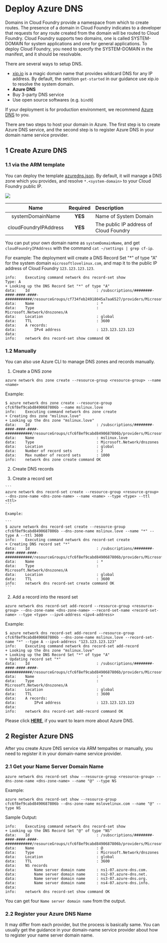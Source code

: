 # Deploy Azure DNS

Domains in Cloud Foundry provide a namespace from which to create routes. The presence of a domain in Cloud Foundry indicates to a developer that requests for any route created from the domain will be routed to Cloud Foundry. Cloud Foundry supports two domains, one is called SYSTEM-DOMAIN for system applications and one for general applications. To deploy Cloud Foundry, you need to specify the SYSTEM-DOMAIN in the manifest, and it should be resolvable.

There are several ways to setup DNS.

* [xip.io](http://xip.io/) is a magic domain name that provides wildcard DNS for any IP address. By default, the setction `get-started` in our guidance use xip.io to resolve the system domain.
* **Azure DNS**
* Buy 3-party DNS service
* Use open source softwares (e.g. `bind9`)

If your deployment is for production environment, we recommend [Azure DNS](https://azure.microsoft.com/en-us/services/dns/) to you.

There are two steps to host your domain in Azure. The first step is to create Azure DNS service, and the second step is to register Azure DNS in your domain name service provider.

## 1 Create Azure DNS

### 1.1 via the ARM template

You can deploy the template [azuredns.json](./azuredns.json). By default, it will manage a DNS zone which you provides, and resolve `*.<system-domain>` to your Cloud Foundry public IP.

<a href="https://portal.azure.com/#create/Microsoft.Template/uri/https%3A%2F%2Fraw.githubusercontent.com%2Fcloudfoundry-incubator%2Fbosh-azure-cpi-release%2Fmaster%2Fdocs%Fadvanced%Fdeploy-azuredns%2Fazuredns.json" target="_blank">
    <img src="http://azuredeploy.net/deploybutton.png"/>
</a>

| Name | Required | Description |
|:----:|:--------:|:----------- |
| systemDomainName | **YES** | Name of System Domain |
| cloudFoundryIPAddress | **YES** | The public IP address of Cloud Foundry |

You can put your own domain name as `systemDomainName`, and get `cloudFoundryIPAddress` with the command `cat ~/settings | grep cf-ip`.

For example: The deployment will create a DNS Record Set "*" of type "A" for the system domain `microsoftlovelinux.com`, and map it to the public IP address of Cloud Foundry `123.123.123.123`. 

```
info:    Executing command network dns record-set show
Type: A
+ Looking up the DNS Record Set "*" of type "A"
data:    Id                              : /subscriptions/########-####-####-####-############/resourceGroups/cf734feb24918045a7aa6527/providers/Microsoft.Network/dnszones/microsoftlovelinux.com/A/*
data:    Name                            : *
data:    Type                            : Microsoft.Network/dnszones/A
data:    Location                        : global
data:    TTL                             : 3600
data:    A records:
data:        IPv4 address                : 123.123.123.123
data:
info:    network dns record-set show command OK
```

### 1.2 Manually

You can also use Azure CLI to manage DNS zones and records manually.

1. Create a DNS zone

  ```
  azure network dns zone create --resource-group <resource-group> --name <name>
  ```

  Example:

  ```
  $ azure network dns zone create --resource-group cfc6f8ef9cabd8490687806b --name mslinux.love
  info:    Executing command network dns zone create
  + Creating dns zone "mslinux.love"
  + Looking up the dns zone "mslinux.love"
  data:    Id                              : /subscriptions/########-####-####-####-############/resourceGroups/cfc6f8ef9cabd8490687806b/providers/Microsoft.Network/dnszones/mslinux.love
  data:    Name                            : mslinux.love
  data:    Type                            : Microsoft.Network/dnszones
  data:    Location                        : global
  data:    Number of record sets           : 2
  data:    Max number of record sets       : 1000
  info:    network dns zone create command OK
  ```

2. Create DNS records

  1. Create a record set

    ```
    azure network dns record-set create --resource-group <resource-group> --dns-zone-name <dns-zone-name> --name <name> --type <type> --ttl <ttl>
    ```

    Example:

    ```
    $ azure network dns record-set create --resource-group cfc6f8ef9cabd8490687806b --dns-zone-name mslinux.love --name "*" --type A --ttl 3600
    info:    Executing command network dns record-set create
    + Creating DNS record set "*"
    data:    Id                              : /subscriptions/########-####-####-####-############/resourceGroups/cfc6f8ef9cabd8490687806b/providers/Microsoft.Network/dnszones/mslinux.love/A/*
    data:    Name                            : *
    data:    Type                            : Microsoft.Network/dnszones/A
    data:    Location                        : global
    data:    TTL                             : 3600
    info:    network dns record-set create command OK
    ```

  2. Add a record into the resord set

  ```
  azure network dns record-set add-record --resource-group <resource-group> --dns-zone-name <dns-zone-name> --record-set-name <record-set-name> --type <type> --ipv4-address <ipv4-address>
  ```

  Example:

  ```
  $ azure network dns record-set add-record --resource-group cfc6f8ef9cabd8490687806b --dns-zone-name mslinux.love --record-set-name "*" --type A --ipv4-address "123.123.123.123"
  info:    Executing command network dns record-set add-record
  + Looking up the dns zone "mslinux.love"
  + Looking up the DNS Record Set "*" of type "A"
  + Updating record set "*"
  data:    Id                              : /subscriptions/########-####-####-####-############/resourceGroups/cfc6f8ef9cabd8490687806b/providers/Microsoft.Network/dnszones/mslinux.love/A/*
  data:    Name                            : *
  data:    Type                            : Microsoft.Network/dnszones/A
  data:    Location                        : global
  data:    TTL                             : 3600
  data:    A records:
  data:        IPv4 address                : 123.123.123.123
  data:
  info:    network dns record-set add-record command OK
  ```

Please click [**HERE**](https://azure.microsoft.com/en-us/documentation/articles/dns-overview/), if you want to learn more about Azure DNS.

## 2 Register Azure DNS

After you create Azure DNS service via ARM tempaltes or manually, you need to register it in your domain-name service provider.

### 2.1 Get your Name Server Domain Name

```
azure network dns record-set show --resource-group <resource-group> --dns-zone-name <dns-zone-name> --name "@" --type NS
```

Example:

```
azure network dns record-set show --resource-group cfc6f8ef9cabd8490687806b --dns-zone-name mslovelinux.com --name "@" --type NS
```

Sample Output:

```
info:    Executing command network dns record-set show
+ Looking up the DNS Record Set "@" of type "NS"
data:    Id                              : /subscriptions/########-####-####-####-############/resourceGroups/cfc6f8ef9cabd8490687806b/providers/Microsoft.Network/dnszones/mslovelinux.com/NS/@
data:    Name                            : @
data:    Type                            : Microsoft.Network/dnszones
data:    Location                        : global
data:    TTL                             : 3600
data:    NS records
data:        Name server domain name     : ns1-07.azure-dns.com.
data:        Name server domain name     : ns2-07.azure-dns.net.
data:        Name server domain name     : ns3-07.azure-dns.org.
data:        Name server domain name     : ns4-07.azure-dns.info.
data:
info:    network dns record-set show command OK
```

You can get four `Name server domain name` from the output.

### 2.2 Register your Azure DNS Name

It may differ from each provider, but the process is basically same. You can usually get the guidance in your domain-name service provider about how to register your name server domain name.
